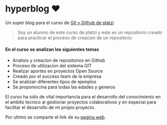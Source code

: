 # hyperblog ❤️  
Un super blog para el curso de [Git y Github de platzi](https://github.com/cheojs/hyperblog)

> Soy un alumno de este curso de platzi y este es un repositorio creado para practicar el proceso de creacion de un repositorio

#### En el curso se analizan los siguientes temas
- Analisis y creacion de repositorios en Github
- Proceso de utilizacion del sistema GIT
- Realizar aportes en proyectos Open Source
- Creado por el success team de la empresa
- Se analizan diferentes tipos de ejemplos
- Se propomocina para todas las edades y generos

El curso ha sido de vital importancia para el desarrollo del conocimiento en el ambito tecnico al gestionar proyectos colaborativos y en especial para facilitar el desarrollo de mi propio proyecto.

Por ultimo se comparte el link de su [pagina web](https://platzi.com).